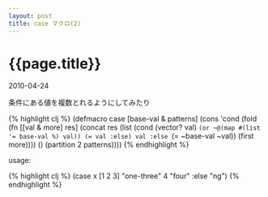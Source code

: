 ```yaml
---
layout: post
title: case マクロ(2)
---
```


# {{page.title}}
<p class="meta">2010-04-24</p>

条件にある値を複数とれるようにしてみたり

{% highlight clj %}
(defmacro case [base-val & patterns]
 (cons
  'cond
  (fold (fn [[val & more] res]
         (concat
          res
          (list (cond
                 (vector? val) `(or ~@(map #(list '= base-val %) val))
                 (= val :else) val
                 :else `(= ~base-val ~val))
           (first more))))
   ()
   (partition 2 patterns))))
{% endhighlight %}

usage:

{% highlight clj %}
(case x
 [1 2 3] "one-three"
 4 "four"
 :else "ng")
{% endhighlight %}
